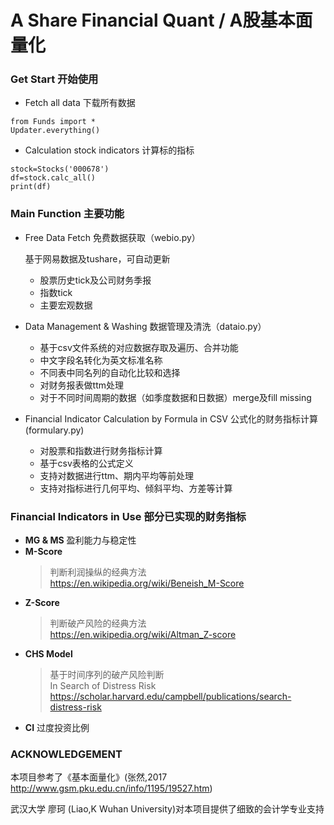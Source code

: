 # A Share Financial Quant / A股基本面量化


### Get Start 开始使用

* Fetch all data 下载所有数据

<pre><code>from Funds import *
Updater.everything()
</pre></code>

* Calculation stock indicators 计算标的指标

<pre><code>stock=Stocks('000678')
df=stock.calc_all()
print(df)
</pre></code>

    
### Main Function 主要功能


* Free Data Fetch 免费数据获取（webio.py）

    基于网易数据及tushare，可自动更新
    * 股票历史tick及公司财务季报
    * 指数tick
    * 主要宏观数据

* Data Management & Washing 数据管理及清洗（dataio.py）
    * 基于csv文件系统的对应数据存取及遍历、合并功能
    * 中文字段名转化为英文标准名称
    * 不同表中同名列的自动化比较和选择
    * 对财务报表做ttm处理
    * 对于不同时间周期的数据（如季度数据和日数据）merge及fill missing
    

* Financial Indicator Calculation by Formula in CSV 公式化的财务指标计算(formulary.py)
    * 对股票和指数进行财务指标计算
    * 基于csv表格的公式定义
    * 支持对数据进行ttm、期内平均等前处理
    * 支持对指标进行几何平均、倾斜平均、方差等计算

    
### Financial Indicators in Use 部分已实现的财务指标

* __MG & MS__ 
    盈利能力与稳定性
* __M-Score__ 
    >判断利润操纵的经典方法  
    <https://en.wikipedia.org/wiki/Beneish_M-Score>
* __Z-Score__ 
    >判断破产风险的经典方法   
    <https://en.wikipedia.org/wiki/Altman_Z-score>
* __CHS Model__ 
    >基于时间序列的破产风险判断    
    In Search of Distress Risk 
    <https://scholar.harvard.edu/campbell/publications/search-distress-risk>
* __CI__    过度投资比例

### ACKNOWLEDGEMENT

本项目参考了《基本面量化》(张然,2017 <http://www.gsm.pku.edu.cn/info/1195/19527.htm>)

武汉大学 廖珂 (Liao,K  Wuhan University)对本项目提供了细致的会计学专业支持

